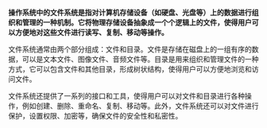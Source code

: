**操作系统中的文件系统是指对计算机存储设备（如硬盘、光盘等）上的数据进行组织和管理的一种机制。它将物理存储设备抽象成一个个逻辑上的文件，使得用户可以方便地对这些文件进行读写、复制、移动等操作。**

文件系统通常由两个部分组成：文件和目录。文件是存储在磁盘上的一组有序的数据，可以是文本文件、图像文件、音频文件等。目录是用来组织和管理文件的一种方式，它可以包含文件和其他目录，形成树状结构，使得用户可以方便地浏览和访问文件。

文件系统还提供了一系列的接口和工具，使得用户可以对文件和目录进行各种操作，例如创建、删除、重命名、复制、移动等。此外，文件系统还可以对文件进行保护，设置权限、加密等，确保文件的安全性和私密性。



